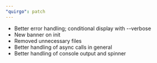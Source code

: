 ```yaml
---
"quirgo": patch
---
```


- Better error handling; conditional display with --verbose
- New banner on init
- Removed unnecessary files
- Better handling of async calls in general
- Better handling of console output and spinner
